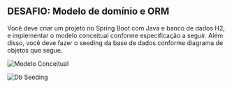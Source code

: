 ## DESAFIO: Modelo de domínio e ORM

Você deve criar um projeto no Spring Boot com Java e banco de dados H2, e implementar o modelo
conceitual conforme especificação a seguir. Além disso, você deve fazer o seeding da base de dados
conforme diagrama de objetos que segue.

![Modelo Conceitual](https://i.imgur.com/GfBPtMo.png)

![Db Seeding](https://i.imgur.com/RczDIFy.png)

